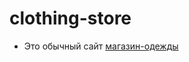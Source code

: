 # clothing-store

- Это обычный сайт [магазин-одежды](https://cusnirovmaxim.github.io/clothing-store/)
